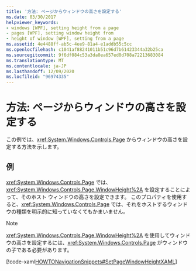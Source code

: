 ```yaml
---
title: '方法: ページからウィンドウの高さを設定する'
ms.date: 03/30/2017
helpviewer_keywords:
- windows [WPF], setting height from a page
- pages [WPF], setting window height from
- height of window [WPF], setting from a page
ms.assetid: 4e4488ff-ab5c-4ee9-81a4-e1addb55c5cc
ms.openlocfilehash: c1041af88241011b51c96d7b61423344a32b25ca
ms.sourcegitcommit: 9f6df084c53a3da0ea657ed0d708a72213683084
ms.translationtype: MT
ms.contentlocale: ja-JP
ms.lasthandoff: 12/09/2020
ms.locfileid: "96974335"
---
```

# <a name="how-to-set-the-height-of-a-window-from-a-page"></a>方法: ページからウィンドウの高さを設定する
この例では、<xref:System.Windows.Controls.Page> からウィンドウの高さを設定する方法を示します。  
  
## <a name="example"></a>例  
 <xref:System.Windows.Controls.Page> では、<xref:System.Windows.Controls.Page.WindowHeight%2A> を設定することによって、そのホスト ウィンドウの高さを設定できます。 このプロパティを使用すると、<xref:System.Windows.Controls.Page> では、それをホストするウィンドウの種類を明示的に知っていなくてもかまいません。  
  
> [!NOTE]
> <xref:System.Windows.Controls.Page.WindowHeight%2A> を使用してウィンドウの高さを設定するには、<xref:System.Windows.Controls.Page> がウィンドウの子である必要があります。  
  
 [!code-xaml[HOWTONavigationSnippets#SetPageWindowHeightXAML](~/samples/snippets/csharp/VS_Snippets_Wpf/HOWTONavigationSnippets/CSharp/SetWindowHeightPage.xaml#setpagewindowheightxaml)]
